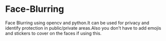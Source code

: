 # Face-Blurring
Face Blurring using opencv and python.It can be used for privacy and identify protection in public/private areas.Also you don't have to add emojis and stickers to cover on the faces if using this.

